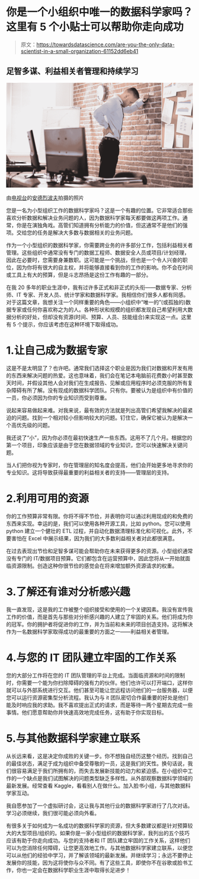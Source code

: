 # 你是一个小组织中唯一的数据科学家吗？这里有 5 个小贴士可以帮助你走向成功

> 原文：<https://towardsdatascience.com/are-you-the-only-data-scientist-in-a-small-organization-61152dd6eb41>

## 足智多谋、利益相关者管理和持续学习

![](img/25ca06140dfa4efb51713311664caf10.png)

由[电视台](https://www.canva.com/)的[安德烈波夫](https://www.canva.com/design/DAE24ijrMZI/YjWaludFmC0_jNR83iGzZQ/edit#)拍摄的照片

您是一名为小型组织工作的数据科学家吗？这是一个有趣的位置。它非常适合那些喜欢分析数据和解决业务问题的人，因为数据科学家每天都要做这两项工作。通常，你是在演独角戏。高管们知道拥有分析能力的价值，但这通常不是他们的强项。交给您的任务是解决大多数与数据相关的业务问题。

作为一个小型组织的数据科学家，你需要跨业务的许多部分工作，包括利益相关者管理。这些组织中通常没有专门的数据工程师、数据安全人员或项目/计划经理，因此在必要时，您需要身兼数职。这可能是一个挑战，但也是一个令人兴奋的职位，因为你将有很大的自主权，并将能够直接看到你的工作的影响。你不会在时间或工具上有大的预算，但是斗志昂扬是这份工作有趣的一部分。

在我 20 多年的职业生涯中，我有过许多正式和非正式的头衔——数据专家、分析师、IT 专家、开发人员、统计学家和数据科学家。我相信你们很多人都有同感。对于这篇文章，我想关注一个同样重要的角色——小组织中“唯一的”(或孤独的)数据专家或任何你喜欢称之为的人。各种形状和规模的组织都发现自己希望利用大数据分析的好处，但却没有资源(时间、预算、人员、技能组合)来实现这一点。这里有 5 个提示，你应该考虑在这种环境下取得成功。

# 1.让自己成为数据专家

这是不是太明显了？也许吧。通常我们选择这个职业是因为我们对数据和开发有用的东西来解决问题的热爱。这也意味着，我们会在笔记本电脑前花费数小时甚至数天时间，并假设其他人会对我们在生成报告、见解或应用程序时必须克服的所有复杂障碍有所了解。没有现成的数据科学团队。只有你。要被认为是组织中有价值的一员，你必须因为你的专业知识而受到尊重。

说起来容易做起来难。对我来说，最有效的方法就是列出高管们希望我解决的最紧迫的问题。找到一个相对较小但影响较大的问题。钉住它，确保它被认为是解决一个高优先级的问题。

我还说了“小”，因为你必须在最初快速生产一些东西。这用不了几个月。根据您的第一个项目，印象应该是由于您在数据领域的专业知识，您可以快速解决关键问题。

当人们把你视为专家时，你在管理层的知名度会提高，他们会开始更多地寻求你的专业知识。这将导致获得最重要的利益相关者的支持——管理层的支持。

[](/data-scientists-how-to-sell-your-project-and-yourself-41e44685cfc0)  

# 2.利用可用的资源

你的工作预算非常有限。你将不得不节俭，并表明你可以通过利用现成的和免费的东西来实现。幸运的是，我们可以使用各种开源工具，比如 python。您可以使用 python 建立一个健壮的 ETL 过程，并自动化数据清理标准化和可视化。此外，不要害怕在 Excel 中展示结果，因为我们的大多数利益相关者对此都很满意。

在过去表现出节俭和足智多谋可能会帮助你在未来获得更多的资源。小型组织通常没有专门的 IT/数据项目预算。它们都包含在运营预算中，因此您将从一开始就面临资源限制。创造这种你很节俭的感觉会在将来增加额外资源请求的权重。

# 3.了解还有谁对分析感兴趣

我一直发现，这是我的工作被整个组织接受和使用的一个关键因素。我没有宣传我工作的价值，而是首先与那些对分析感兴趣的人建立了牢固的关系。他们将成为你的冠军。你的拥护者将促进你的工作，并为当前和未来的项目创造支持。这将解决作为一名数据科学家取得成功的最重要的方面之一——利益相关者管理。

[](/3-critical-aspects-of-effective-stakeholder-management-for-data-science-projects-b2bf3a472da3)  

# 4.与您的 IT 团队建立牢固的工作关系

您的大部分工作将在您的 IT 团队管理的平台上完成。当面临资源和时间的限制时，你需要一个能为你扫除障碍的强有力的伙伴。他们也许可以打开端口，这样你就可以与外部系统进行交互。他们甚至可能让您远程访问他们的一台服务器，以便您可以运行资源密集型分析流程。我认为与 it 团队密切合作最重要的好处是他们能及时响应我的求助。我不喜欢提出正式的请求，而是等待一两个星期去完成一些事情。他们愿意帮助你并快速高效地完成任务，这有助于你实现目标。

# 5.与其他数据科学家建立联系

从长远来看，这是决定你成败的关键一步。你不想独自经历这整个经历。找到自己的最佳状态，满足于成为组织中备受尊敬的一员，这是我们的天性。换句话说，我们很容易满足于我们所拥有的，而失去发展新技能的动力和紧迫感。在小组织中工作的一个缺点是我们试图解决的问题类型缺乏多样性。从外部观察数据科学领域的最新发展。经常查看 Kaggle，看看别人在做什么。加入脸书小组，与其他数据科学家互动。

我自愿参加了一个虚拟研讨会，这让我与其他行业的数据科学家进行了几次对话。学习必须继续，我们很可能必须向外看。

[](/a-hiring-manager-who-went-through-120-resumes-for-a-junior-data-scientist-role-21216d0507d4)  

有很多关于如何成为一名成功的数据科学家的资源，但大多数建议都是针对预算较大的大型项目/组织的。如果你是一家小型组织的数据科学家，我列出的五个技巧应该有助于你走向成功。与您的支持者和 IT 团队建立牢固的工作关系，这样他们可以为您消除任何障碍，让您更高效地工作。与其他数据科学家建立联系，以便您可以从他们的经验中学习，并了解该领域的最新发展。并继续学习；永远不要停止发展你的技能，因为这将使你与众不同。有了这些工具，即使你不在谷歌或脸书工作，你也一定会在数据科学职业生涯中取得长足进步！

[](https://ilro.medium.com/membership) 